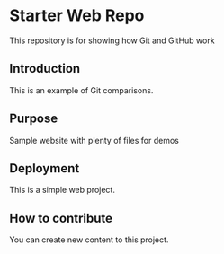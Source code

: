 # Starter Web Repo

This repository is for showing how Git and GitHub work

## Introduction

This is an example of Git comparisons.

## Purpose

Sample website with plenty of files for demos

## Deployment

This is a simple web project.

## How to contribute

You can create new content to this project.
